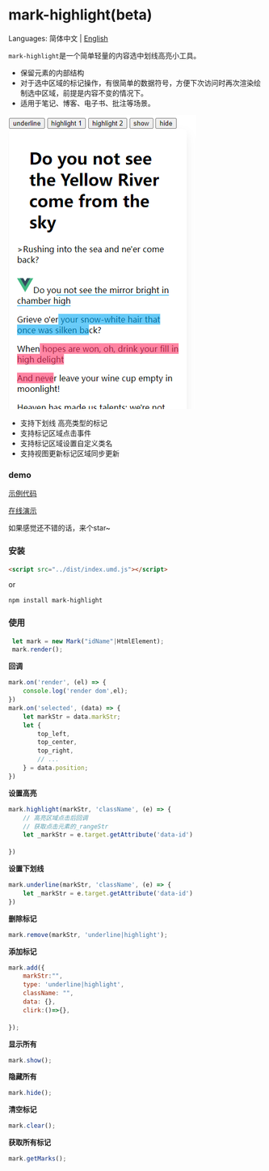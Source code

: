# mark-highlight(beta)

Languages: 简体中文 | [English](/README.md)


`mark-highlight`是一个简单轻量的内容选中划线高亮小工具。

- 保留元素的内部结构
- 对于选中区域的标记操作，有很简单的数据符号，方便下次访问时再次渲染绘制选中区域，前提是内容不变的情况下。
- 适用于笔记、博客、电子书、批注等场景。

![./image/demo.png](./image/demo.png)

- 支持下划线 高亮类型的标记
- 支持标记区域点击事件
- 支持标记区域设置自定义类名
- 支持视图更新标记区域同步更新

### demo

[示例代码](./examples/index.html)

[在线演示](https://code.juejin.cn/pen/7171034100965310472)

如果感觉还不错的话，来个star~

### 安装

```html
<script src="../dist/index.umd.js"></script>
```

or

```bash
npm install mark-highlight
```


### 使用

```js
 let mark = new Mark("idName"|HtmlElement);
 mark.render();
```

**回调**
```js
mark.on('render', (el) => {
    console.log('render dom',el);
})
mark.on('selected', (data) => {
    let markStr = data.markStr;
    let {
        top_left,
        top_center,
        top_right,
        // ...
    } = data.position;
})
```

**设置高亮**

```js
mark.highlight(markStr, 'className', (e) => {
    // 高亮区域点击后回调
    // 获取点击元素的_rangeStr
    let _markStr = e.target.getAttribute('data-id')
   
})
```
**设置下划线**
```js
mark.underline(markStr, 'className', (e) => {
    let _markStr = e.target.getAttribute('data-id')
})
```

**删除标记**

```js
mark.remove(markStr, 'underline|highlight');
```

**添加标记**

```js
mark.add({
    markStr:"",
    type: 'underline|highlight',
    className: "",
    data: {},
    clirk:()=>{},

});
```

**显示所有**
```js
mark.show();
```

**隐藏所有**
```js
mark.hide();
```

**清空标记**
```js
mark.clear();
```

**获取所有标记**
```js
mark.getMarks();
```

